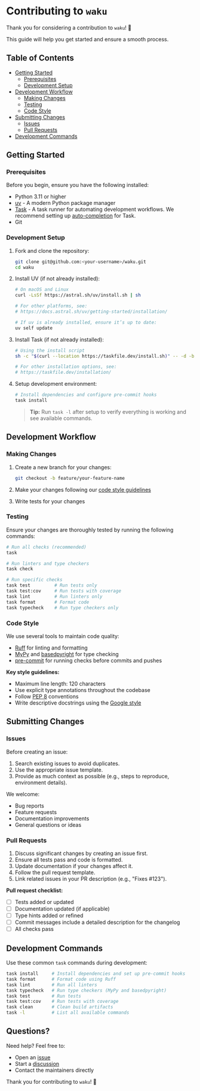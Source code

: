# Contributing to `waku`

Thank you for considering a contribution to `waku`! 🎉

This guide will help you get started and ensure a smooth process.

## Table of Contents

- [Getting Started](#getting-started)
  - [Prerequisites](#prerequisites)
  - [Development Setup](#development-setup)
- [Development Workflow](#development-workflow)
  - [Making Changes](#making-changes)
  - [Testing](#testing)
  - [Code Style](#code-style)
- [Submitting Changes](#submitting-changes)
  - [Issues](#issues)
  - [Pull Requests](#pull-requests)
- [Development Commands](#development-commands)

## Getting Started

### Prerequisites

Before you begin, ensure you have the following installed:

- Python 3.11 or higher
- [uv](https://docs.astral.sh/uv/getting-started/installation/) - A modern Python package manager
- [Task](https://taskfile.dev/installation/) - A task runner for automating development workflows.
  We recommend setting up [auto-completion](https://taskfile.dev/installation/#setup-completions) for Task.
- Git

### Development Setup

1. Fork and clone the repository:

    ```bash
    git clone git@github.com:<your-username>/waku.git
    cd waku
    ```

2. Install UV (if not already installed):

    ```bash
    # On macOS and Linux
    curl -LsSf https://astral.sh/uv/install.sh | sh

    # For other platforms, see:
    # https://docs.astral.sh/uv/getting-started/installation/

    # If uv is already installed, ensure it’s up to date:
    uv self update
    ```

3. Install Task (if not already installed):

    ```bash
    # Using the install script
    sh -c "$(curl --location https://taskfile.dev/install.sh)" -- -d -b /usr/local/bin

    # For other installation options, see:
    # https://taskfile.dev/installation/
    ```

4. Setup development environment:

    ```bash
    # Install dependencies and configure pre-commit hooks
    task install
    ```

    > **Tip:** Run `task -l` after setup to verify everything is working and see available commands.

## Development Workflow

### Making Changes

1. Create a new branch for your changes:

    ```bash
    git checkout -b feature/your-feature-name
    ```

2. Make your changes following our [code style guidelines](#code-style)

3. Write tests for your changes

### Testing

Ensure your changes are thoroughly tested by running the following commands:

```bash
# Run all checks (recommended)
task

# Run linters and type checkers
task check

# Run specific checks
task test         # Run tests only
task test:cov     # Run tests with coverage
task lint         # Run linters only
task format       # Format code
task typecheck    # Run type checkers only
```

### Code Style

We use several tools to maintain code quality:

- [Ruff](https://github.com/astral-sh/ruff) for linting and formatting
- [MyPy](http://mypy-lang.org/) and [basedpyright](https://github.com/detachhead/basedpyright) for type checking
- [pre-commit](https://pre-commit.com/) for running checks before commits and pushes

**Key style guidelines:**

- Maximum line length: 120 characters
- Use explicit type annotations throughout the codebase
- Follow [PEP 8](https://peps.python.org/pep-0008/) conventions
- Write descriptive docstrings using the [Google style](https://google.github.io/styleguide/pyguide.html#38-comments-and-docstrings)

## Submitting Changes

### Issues

Before creating an issue:

1. Search existing issues to avoid duplicates.
2. Use the appropriate issue template.
3. Provide as much context as possible (e.g., steps to reproduce, environment details).

We welcome:

- Bug reports
- Feature requests
- Documentation improvements
- General questions or ideas

### Pull Requests

1. Discuss significant changes by creating an issue first.
2. Ensure all tests pass and code is formatted.
3. Update documentation if your changes affect it.
4. Follow the pull request template.
5. Link related issues in your PR description (e.g., "Fixes #123").

**Pull request checklist:**

- [ ] Tests added or updated
- [ ] Documentation updated (if applicable)
- [ ] Type hints added or refined
- [ ] Commit messages include a detailed description for the changelog
- [ ] All checks pass

## Development Commands

Use these common `task` commands during development:

```bash
task install     # Install dependencies and set up pre-commit hooks
task format      # Format code using Ruff
task lint        # Run all linters
task typecheck   # Run type checkers (MyPy and basedpyright)
task test        # Run tests
task test:cov    # Run tests with coverage
task clean       # Clean build artifacts
task -l          # List all available commands
```

## Questions?

Need help? Feel free to:

- Open an [issue](https://github.com/waku-py/waku/issues)
- Start a [discussion](https://github.com/waku-py/waku/discussions)
- Contact the maintainers directly

Thank you for contributing to `waku`! 🙏
